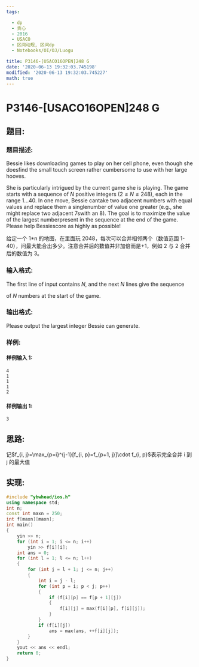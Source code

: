 ```yaml
---
tags:

  - dp
  - 贪心
  - 2016
  - USACO
  - 区间动规, 区间dp
  - Notebooks/OI/OJ/Luogu

title: P3146-[USACO16OPEN]248 G
date: '2020-06-13 19:32:03.745198'
modified: '2020-06-13 19:32:03.745227'
math: true
---
```


# P3146-[USACO16OPEN]248 G

## 题目:

### 题目描述:

Bessie likes downloading games to play on her cell phone, even though she doesfind the small touch screen rather cumbersome to use with her large hooves.

She is particularly intrigued by the current game she is playing. The game starts with a sequence of $N$ positive integers ($2 \leq N\leq 248$), each in the range $1 \ldots 40$. In one move, Bessie cantake two adjacent numbers with equal values and replace them a singlenumber of value one greater (e.g., she might replace two adjacent 7swith an 8). The goal is to maximize the value of the largest numberpresent in the sequence at the end of the game. Please help Bessiescore as highly as possible!

给定一个 1\*n 的地图，在里面玩 2048，每次可以合并相邻两个（数值范围 1-40），问最大能合出多少。注意合并后的数值并非加倍而是+1，例如 2 与 2 合并后的数值为 3。

### 输入格式:

The first line of input contains $N$, and the next $N$ lines give the sequence

of $N$ numbers at the start of the game.

### 输出格式:

Please output the largest integer Bessie can generate.

### 样例:

#### 样例输入 1:

``` 
4
1
1
1
2
```

#### 样例输出 1:

``` 
3
```

## 思路:

记$f_{i, j}=\max_{p=i}^{j-1}[f_{i, p}=f_{p+1, j}]\cdot f_{i, p}$表示完全合并 i 到 j 的最大值

## 实现:

``` cpp
#include "ybwhead/ios.h"
using namespace std;
int n;
const int maxn = 250;
int f[maxn][maxn];
int main()
{
    yin >> n;
    for (int i = 1; i <= n; i++)
        yin >> f[i][i];
    int ans = 0;
    for (int l = 1; l <= n; l++)
    {
        for (int j = l + 1; j <= n; j++)
        {
            int i = j - l;
            for (int p = i; p < j; p++)
            {
                if (f[i][p] == f[p + 1][j])
                {
                    f[i][j] = max(f[i][p], f[i][j]);
                }
            }
            if (f[i][j])
                ans = max(ans, ++f[i][j]);
        }
    }
    yout << ans << endl;
    return 0;
}
```
